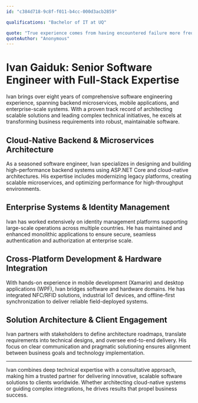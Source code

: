 ```yaml
---
id: "c384d718-9c8f-f011-b4cc-000d3acb2859"

qualifications: "Bachelor of IT at UQ"

quote: "True experience comes from having encountered failure more frequently than others have even ventured to try."
quoteAuthor: "Anonymous"
---
```


# Ivan Gaiduk: Senior Software Engineer with Full-Stack Expertise

Ivan brings over eight years of comprehensive software engineering experience, spanning backend microservices, mobile applications, and enterprise-scale systems. With a proven track record of architecting scalable solutions and leading complex technical initiatives, he excels at transforming business requirements into robust, maintainable software.

## Cloud-Native Backend & Microservices Architecture

As a seasoned software engineer, Ivan specializes in designing and building high-performance backend systems using ASP.NET Core and cloud-native architectures. His expertise includes modernizing legacy platforms, creating scalable microservices, and optimizing performance for high-throughput environments.

## Enterprise Systems & Identity Management

Ivan has worked extensively on identity management platforms supporting large-scale operations across multiple countries. He has maintained and enhanced monolithic applications to ensure secure, seamless authentication and authorization at enterprise scale.

## Cross-Platform Development & Hardware Integration

With hands-on experience in mobile development (Xamarin) and desktop applications (WPF), Ivan bridges software and hardware domains. He has integrated NFC/RFID solutions, industrial IoT devices, and offline-first synchronization to deliver reliable field-deployed systems.

## Solution Architecture & Client Engagement

Ivan partners with stakeholders to define architecture roadmaps, translate requirements into technical designs, and oversee end-to-end delivery. His focus on clear communication and pragmatic solutioning ensures alignment between business goals and technology implementation.

---

Ivan combines deep technical expertise with a consultative approach, making him a trusted partner for delivering innovative, scalable software solutions to clients worldwide. Whether architecting cloud-native systems or guiding complex integrations, he drives results that propel business success.
